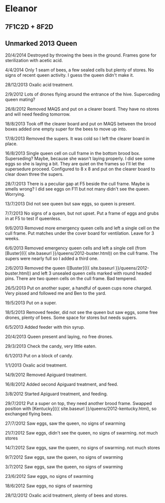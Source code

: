 # Eleanor
## 7F1C2D + 8F2D
## Unmarked 2013 Queen

20/4/2014 Destroyed by throwing the bees in the ground.  Frames gone for sterilization with acetic acid.

4/4/2014 Only 1 seam of bees, a few sealed cells but plenty of stores.  No signs of recent queen activity.  I guess the queen didn't make it.  

28/12/2013 Oxalic acid treatment.

2/9/2012 Lots of drones flying around the entrance of the hive. Superceding queen mating?

26/8/2012 Removed MAQS and put on a clearer board.  They have no stores and will need feeding tomorrow.

18/8/2013 Took off the clearer board and put on MAQS between the brood boxes added one empty super for the bees to move up into.

17/8/2013 Removed the supers.  It was cold so I left the clearer board in place.

16/8/2013 Single queen cell on cull frame in the bottom brood box.  Superseding?  Maybe, because she wasn't laying properly.  I did see some eggs so she is laying a bit.  They are quiet on the frames so I'll let the supersedure proceed.  Configured to 8 x 8 and put on the clearer board to clear down three the supers.

28/7/2013 There is a peculiar gap at F5 beside the cull frame.  Maybe is smells wrong?  I did see eggs on F11 but not many didn't see the queen.  Worrying.

13/7/2013 Did not see queen but saw eggs, so queen is present.

7/7/2013 No signs of a queen, but not upset.  Put a frame of eggs and grubs in at F5 to test if queenless.

9/6/2013 Removed more emergency queen cells and left a single cell on the cull frame.  Put matches under the cover board for ventilation.  Leave for 3 weeks.

6/6/2013 Removed emergency queen cells and left a single cell (from [Buster]({{ site.baseurl }}/queens/2012-buster.html)) on the cull frame.  The supers were nearly full so I added a third one.

2/6/2013 Removed the queen ([Buster]({{ site.baseurl }}/queens/2012-buster.html)) and left 3 unsealed queen cells marked with round headed pins.  There are two queen cells on the cull frame.  Bad tempered.

26/5/2013 Put on another super, a handful of queen cups none charged.  Very pissed and followed me and Ben to the yard.

19/5/2013 Put on a super.

18/5/2013 Removed feeder, did not see the queen but saw eggs, some free drones, plenty of bees.  Some space for stores but needs supers.

6/5/2013 Added feeder with thin syrup.

20/4/2013 Queen present and laying, no free drones.

29/3/2013 Check the candy, very little eaten.

6/1/2013 Put on a block of candy.

1/1/2013 Oxalic acid treatment.

14/9/2012 Removed Apiguard treatment.

16/8/2012 Added second Apiguard treatment, and feed.

3/8/2012 Started Apiguard treatment, and feeding.

29/7/2012 Put a super on top, they need another brood frame. Swapped position with [Kentucky]({{ site.baseurl }}/queens/2012-kentucky.html), so exchanged flying bees.

27/7/2012 Saw eggs, saw the queen, no signs of swarming

21/7/2012 Saw eggs, didn't see the queen, no signs of swarming. not much stores

14/7/2012 Saw eggs, saw the queen, no signs of swarming. not much stores

9/7/2012 Saw eggs, saw the queen, no signs of swarming

3/7/2012 Saw eggs, saw the queen, no signs of swarming

23/6/2012 Saw eggs, no signs of swarming

18/6/2012 Saw eggs, no signs of swarming

28/12/2012 Oxalic acid treatment, plenty of bees and stores.
